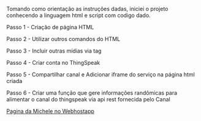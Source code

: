 <!DOCTYPE html>
<html>
	<head>
    <title>#Projeto1</title>
	</head>
<body>
	<p>Tomando como orientação as instruções dadas, iniciei o projeto conhecendo a linguagem html e script com codigo dado.</p>
	<p>Passo 1 - Criação de página HTML</p>
	<p>Passo 2 - Utilizar outros comandos do HTML</p>
	<p>Passo 3 - Incluir outras mídias via tag</p>
	<p>Passo 4 - Criar conta no ThingSpeak</p>
	<p>Passo 5 - Compartilhar canal e Adicionar iframe do serviço na página html criada</p>
	<p>Passo 6 - Criar uma função que gere informações randômicas para alimentar o canal do thingspeak via api rest fornecida pelo Canal</p>
	</body>

<a href="https://mboente.000webhostapp.com">Pagina da Michele no Webhostapp</a>
</html>

